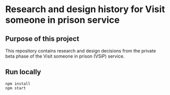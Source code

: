 # Research and design history for Visit someone in prison service

## Purpose of this project

This repository contains research and design decisions from the private beta phase of the Visit someone in prison (VSiP) service.

## Run locally

`npm install`  
`npm start`